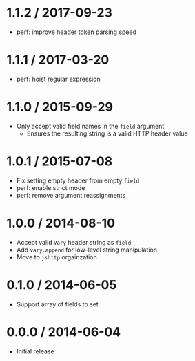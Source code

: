 1.1.2 / 2017-09-23
==================

* perf: improve header token parsing speed

1.1.1 / 2017-03-20
==================

* perf: hoist regular expression

1.1.0 / 2015-09-29
==================

* Only accept valid field names in the `field` argument
    - Ensures the resulting string is a valid HTTP header value

1.0.1 / 2015-07-08
==================

* Fix setting empty header from empty `field`
* perf: enable strict mode
* perf: remove argument reassignments

1.0.0 / 2014-08-10
==================

* Accept valid `Vary` header string as `field`
* Add `vary.append` for low-level string manipulation
* Move to `jshttp` orgainzation

0.1.0 / 2014-06-05
==================

* Support array of fields to set

0.0.0 / 2014-06-04
==================

* Initial release

